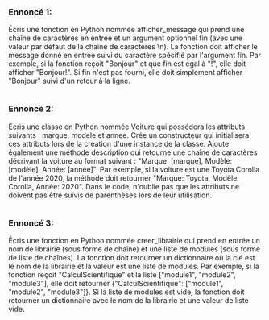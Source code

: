 ### Ennoncé 1:
Écris une fonction en Python nommée afficher_message qui prend une chaîne de caractères en entrée et 
un argument optionnel fin (avec une valeur par défaut de la chaîne de caractères \n). 
La fonction doit afficher le message donné en entrée suivi du caractère spécifié par l'argument fin. 
Par exemple, si la fonction reçoit "Bonjour" et que fin est égal à "!", elle doit afficher "Bonjour!". 
Si fin n'est pas fourni, elle doit simplement afficher "Bonjour" suivi d'un retour à la ligne.
```python
```

### Ennoncé 2:
Écris une classe en Python nommée Voiture qui possédera les attributs suivants : marque, modele et annee. 
Crée un constructeur qui initialisera ces attributs lors de la création d'une instance de la classe. 
Ajoute également une méthode description qui retourne une chaîne de caractères décrivant la voiture au format suivant : 
"Marque: [marque], Modèle: [modèle], Année: [année]". Par exemple, si la voiture est une Toyota Corolla de l'année 2020, 
la méthode doit retourner "Marque: Toyota, Modèle: Corolla, Année: 2020". Dans le code, 
n'oublie pas que les attributs ne doivent pas être suivis de parenthèses lors de leur utilisation.
```python
```

### Ennoncé 3:
Écris une fonction en Python nommée creer_librairie qui prend en entrée un nom de librairie (sous forme de chaîne) 
et une liste de modules (sous forme de liste de chaînes). La fonction doit retourner un dictionnaire 
où la clé est le nom de la librairie et la valeur est une liste de modules. Par exemple, 
si la fonction reçoit "CalculScientifique" et la liste ["module1", "module2", "module3"], 
elle doit retourner {"CalculScientifique": ["module1", "module2", "module3"]}. Si la liste de modules est vide, 
la fonction doit retourner un dictionnaire avec le nom de la librairie et une valeur de liste vide.
```python
```
